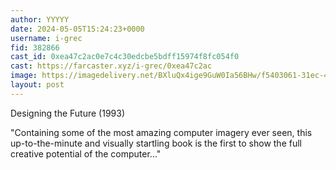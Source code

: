 ```yaml
---
author: YYYYY
date: 2024-05-05T15:24:23+0000
username: i-grec
fid: 382866
cast_id: 0xea47c2ac0e7c4c30edcbe5bdff15974f8fc054f0
cast: https://farcaster.xyz/i-grec/0xea47c2ac
image: https://imagedelivery.net/BXluQx4ige9GuW0Ia56BHw/f5403061-31ec-4b63-ca4b-0c21b3eede00/original
layout: post
---
```


Designing the Future (1993)

"Containing some of the most amazing computer imagery ever seen, this up-to-the-minute and visually startling book is the first to show the full creative potential of the computer..."

<img src='https://imagedelivery.net/BXluQx4ige9GuW0Ia56BHw/f5403061-31ec-4b63-ca4b-0c21b3eede00/original' alt='' referrerpolicy='no-referrer'/>
